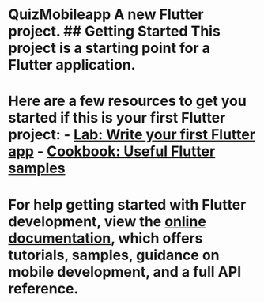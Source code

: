 # QuizMobileapp A new Flutter project. ## Getting Started This project is a starting point for a Flutter application. 
# Here are a few resources to get you started if this is your first Flutter project: - [Lab: Write your first Flutter app](https://docs.flutter.dev/get-started/codelab) - [Cookbook: Useful Flutter samples](https://docs.flutter.dev/cookbook) 
# For help getting started with Flutter development, view the [online documentation](https://docs.flutter.dev/), which offers tutorials, samples, guidance on mobile development, and a full API reference.

